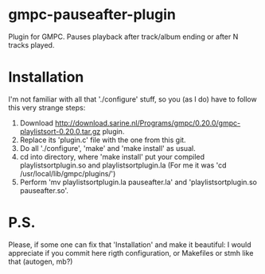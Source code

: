 gmpc-pauseafter-plugin
======================

Plugin for GMPC. Pauses playback after track/album ending or after N tracks played.


Installation
======================

I'm not familiar with all that './configure' stuff, so 
you (as I do) have to follow this very strange steps:

1. Download http://download.sarine.nl/Programs/gmpc/0.20.0/gmpc-playlistsort-0.20.0.tar.gz plugin.
2. Replace its 'plugin.c' file with the one from this git.
3. Do all './configure', 'make' and 'make install' as usual.
4. cd into directory, where 'make install' put your compiled playlistsortplugin.so and playlistsortplugin.la
(For me it was 'cd /usr/local/lib/gmpc/plugins/')
5. Perform 'mv playlistsortplugin.la pauseafter.la' and 'playlistsortplugin.so pauseafter.so'.


P.S.
=======================

Please, if some one can fix that 'Installation' and make it beautiful:
I would appreciate if you commit here rigth configuration, or Makefiles or stmh like that (autogen, mb?) 
